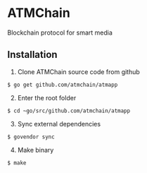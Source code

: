 # ATMChain
Blockchain protocol for smart media

## Installation

1. Clone ATMChain source code from github 

```
$ go get github.com/atmchain/atmapp
```

2. Enter the root folder

```
$ cd ~go/src/github.com/atmchain/atmapp
```

3. Sync external dependencies

```
$ govendor sync
```

4. Make binary

```
$ make
```